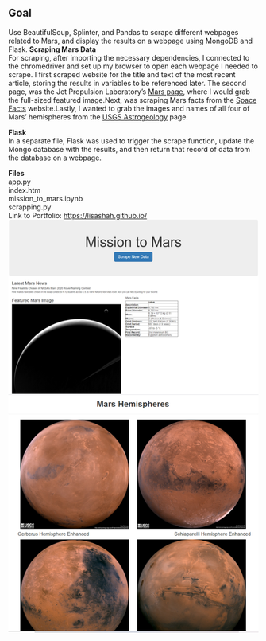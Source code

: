 ## Goal<br>
Use BeautifulSoup, Splinter, and Pandas to scrape different webpages related to Mars, and display the results on a webpage using MongoDB and Flask. 
<B>Scraping Mars Data</B><br>
For scraping, after importing the necessary dependencies, I connected to the chromedriver and set up my browser to open each webpage I needed to scrape. I first scraped website for the title and text of the most recent article, storing the results in variables to be referenced later. The second page, was the Jet Propulsion Laboratory’s [Mars page](https://www.jpl.nasa.gov/spaceimages/?search=&category=Mars), where I would grab the full-sized featured image.Next, was scraping Mars facts from the [Space Facts]( https://space-facts.com/mars/) website.Lastly, I wanted to grab the images and names of all four of Mars’ hemispheres from the [USGS Astrogeology]( https://astrogeology.usgs.gov/search/results?q=hemisphere+enhanced&k1=target&v1=Mars
) page.

<B>Flask</B><br>
In a separate file, Flask was used to trigger the scrape function, update the Mongo database with the results, and then return that record of data from the database on a webpage. 

<B>Files</B><br>
app.py<br>
index.htm<br>
mission_to_mars.ipynb<br>
scrapping.py<br>
Link to Portfolio: https://lisashah.github.io/
<img align="right" src="https://github.com/LISASHAH/Mission-to-Mars/blob/master/static/Image_Output.png?raw=true">
